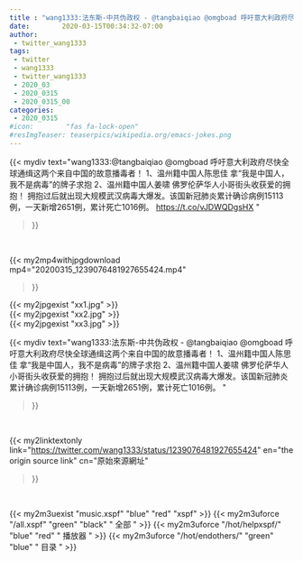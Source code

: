 ```yaml
---
title : "wang1333:法东斯-中共伪政权 - @tangbaiqiao @omgboad 呼吁意大利政府尽快全球通缉这两个来自中国的故意播毒者！  1、温州籍中国人陈思佳 拿“我是中国人，我不是病毒”的牌子求抱 2、温州籍中国人姜啸 佛罗伦萨华人小哥街头收获爱的拥抱！  拥抱过后就出现大规模武汉病毒大爆发。该国新冠肺炎累计确诊病例15113例，一天新增2651例，累计死亡1016例。 "
date:        2020-03-15T00:34:32-07:00
author:
 - twitter_wang1333
tags:
 - twitter
 - wang1333
 - twitter_wang1333
 - 2020_03
 - 2020_0315
 - 2020_0315_00
categories:
 - 2020_0315
#icon:        "fas fa-lock-open"
#resImgTeaser: teaserpics/wikipedia.org/emacs-jokes.png
---
```


{{< mydiv text="wang1333:@tangbaiqiao @omgboad 呼吁意大利政府尽快全球通缉这两个来自中国的故意播毒者！  1、温州籍中国人陈思佳 拿“我是中国人，我不是病毒”的牌子求抱 2、温州籍中国人姜啸 佛罗伦萨华人小哥街头收获爱的拥抱！  拥抱过后就出现大规模武汉病毒大爆发。该国新冠肺炎累计确诊病例15113例，一天新增2651例，累计死亡1016例。 https://t.co/vJDWQDgsHX "
>}}
<br>


{{< my2mp4withjpgdownload mp4="20200315_1239076481927655424.mp4"
>}}

{{< my2jpgexist "xx1.jpg" >}}<br>
{{< my2jpgexist "xx2.jpg" >}}<br>
{{< my2jpgexist "xx3.jpg" >}}<br>



{{< mydiv text="wang1333:法东斯-中共伪政权 - @tangbaiqiao @omgboad 呼吁意大利政府尽快全球通缉这两个来自中国的故意播毒者！  1、温州籍中国人陈思佳 拿“我是中国人，我不是病毒”的牌子求抱 2、温州籍中国人姜啸 佛罗伦萨华人小哥街头收获爱的拥抱！  拥抱过后就出现大规模武汉病毒大爆发。该国新冠肺炎累计确诊病例15113例，一天新增2651例，累计死亡1016例。 "
>}}
<br>

{{< my2linktextonly link="https://twitter.com/wang1333/status/1239076481927655424"
en="the origin source link" cn="原始來源網址"
>}}


<br>

{{< my2m3uexist "music.xspf"        "blue"   "red"    "xspf" >}} {{< my2m3uforce "/all.xspf"         "green"  "black"  " 全部 " >}} {{< my2m3uforce "/hot/helpxspf/"    "blue"   "red"    " 播放器 " >}} {{< my2m3uforce "/hot/endothers/"   "green"  "blue"   " 目录 " >}} 
